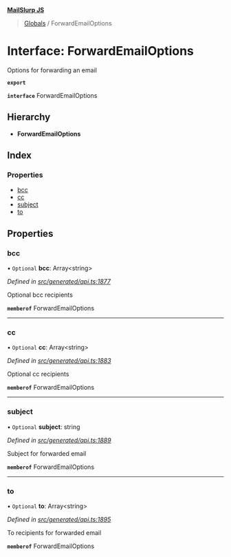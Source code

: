 **[MailSlurp JS](../README.md)**

> [Globals](../README.md) / ForwardEmailOptions

# Interface: ForwardEmailOptions

Options for forwarding an email

**`export`** 

**`interface`** ForwardEmailOptions

## Hierarchy

* **ForwardEmailOptions**

## Index

### Properties

* [bcc](forwardemailoptions.md#bcc)
* [cc](forwardemailoptions.md#cc)
* [subject](forwardemailoptions.md#subject)
* [to](forwardemailoptions.md#to)

## Properties

### bcc

• `Optional` **bcc**: Array\<string>

*Defined in [src/generated/api.ts:1877](https://github.com/mailslurp/mailslurp-client/blob/c83a162/src/generated/api.ts#L1877)*

Optional bcc recipients

**`memberof`** ForwardEmailOptions

___

### cc

• `Optional` **cc**: Array\<string>

*Defined in [src/generated/api.ts:1883](https://github.com/mailslurp/mailslurp-client/blob/c83a162/src/generated/api.ts#L1883)*

Optional cc recipients

**`memberof`** ForwardEmailOptions

___

### subject

• `Optional` **subject**: string

*Defined in [src/generated/api.ts:1889](https://github.com/mailslurp/mailslurp-client/blob/c83a162/src/generated/api.ts#L1889)*

Subject for forwarded email

**`memberof`** ForwardEmailOptions

___

### to

• `Optional` **to**: Array\<string>

*Defined in [src/generated/api.ts:1895](https://github.com/mailslurp/mailslurp-client/blob/c83a162/src/generated/api.ts#L1895)*

To recipients for forwarded email

**`memberof`** ForwardEmailOptions
